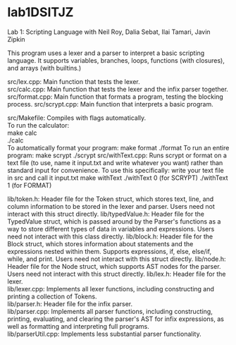 # lab1DSITJZ
Lab 1: Scripting Language with Neil Roy, Dalia Sebat, Ilai Tamari, Javin Zipkin

This program uses a lexer and a parser to interpret a basic scripting language. It supports variables, branches, loops, functions (with closures), and arrays (with builtins.)

src/lex.cpp: Main function that tests the lexer.   
src/calc.cpp: Main function that tests the lexer and the infix parser together.   
src/format.cpp: Main function that formats a program, testing the blocking process.
src/scrypt.cpp: Main function that interprets a basic program.

src/Makefile: Compiles with flags automatically.    
    To run the calculator:   
    make calc   
    ./calc    
    To automatically format your program:
    make format
    ./format
    To run an entire program:
    make scrypt
    ./scrypt
src/withText.cpp: Runs scrypt or format on a text file (to use, name it input.txt and write whatever you want) rather than standard input for convenience.
To use this specifically:
write your text file in src and call it input.txt
make withText
./withText 0 (for SCRYPT)
./withText 1 (for FORMAT)

lib/token.h: Header file for the Token struct, which stores text, line, and column information to be stored in the lexer and parser. Users need not interact with this struct directly.
lib/typedValue.h: Header file for the TypedValue struct, which is passed around by the Parser's functions as a way to store different types of data in variables and expressions. Users need not interact with this class directly.
lib/block.h: Header file for the Block struct, which stores information about statements and the expressions nested within them. Supports expressions, if, else, else/if, while, and print. Users need not interact with this struct directly.
lib/node.h: Header file for the Node struct, which supports AST nodes for the parser. Users need not interact with this struct directly.
lib/lex.h: Header file for the lexer.   
lib/lexer.cpp: Implements all lexer functions, including constructing and printing a collection of Tokens.   
lib/parser.h: Header file for the infix parser.   
lib/parser.cpp: Implements all parser functions, including constructing, printing, evaluating, and clearing the parser's AST for infix expressions, as well as formatting and interpreting full programs.    
lib/parserUtil.cpp: Implements less substantial parser functionality.

